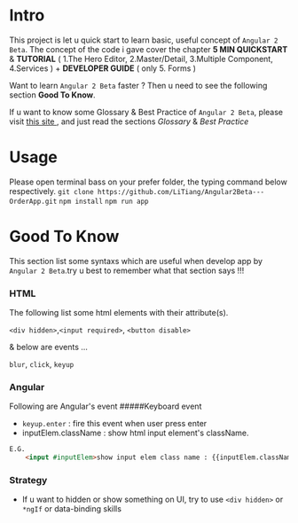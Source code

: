 Intro
==========

This project is let u quick start to learn basic, useful concept of `Angular 2 Beta`. The concept of the code i gave cover the chapter **5 MIN QUICKSTART** & **TUTORIAL** ( 1.The Hero Editor, 2.Master/Detail, 3.Multiple Component, 4.Services ) + **DEVELOPER GUIDE** ( only 5. Forms )

Want to learn `Angular 2 Beta` faster ? Then u need to see the following section **Good To Know**.

If u want to know some Glossary & Best Practice of `Angular 2 Beta`, please visit [this site ](https://litiang.gitbooks.io/angular-2-0/content/), and just read the sections *Glossary* & *Best Practice*

Usage
===========
Please open terminal bass on your prefer folder, the typing command below respectively.
`git clone https://github.com/LiTiang/Angular2Beta---OrderApp.git`
`npm install`
`npm run app`

Good To Know
============
This section list some syntaxs which are useful when develop app by `Angular 2 Beta`.try u best to remember what that section says !!!

### HTML
The following list some html elements with their attribute(s).

`<div hidden>`,`<input required>`, `<button disable>` 

& below are events ...

`blur`, `click`, `keyup`

### Angular 
Following are Angular's event
#####Keyboard event
* `keyup.enter` : fire this event when user press enter 
* inputElem.className : show html input element's className.
```html
E.G.
    <input #inputElem>show input elem class name : {{inputElem.className}}
```

### Strategy 
* If u want to hidden or show something on UI, try to use `<div hidden>` or `*ngIf` or data-binding skills
